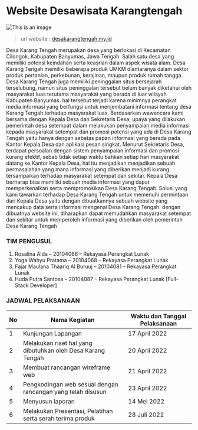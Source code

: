 # Website Desawisata Karangtengah
![This is an image](https://github.com/hudaputrasantosa/website-desawisata-karangtengah/blob/main/assets/img/readme/bg-1.png)

> url website : [desakarangtengah.my.id](https://desakarangtengah.my.id/)

Desa Karang Tengah merupakan desa yang berlokasi di Kecamatan Cilongok,
Kabupaten Banyumas, Jawa Tengah. Salah satu desa yang memiliki potensi keindahan serta
keasrian dalam aspek wisata alam. Desa Karang Tengah memiliki beberapa produk UMKM
diantaranya dalam sektor produk pertanian, perkebunan, kerajinan, maupun produk rumah
tangga. Desa Karang Tengah juga memiliki peninggalan situs bersejarah terselubung, namun
situs peninggalan tersebut belum banyak diketahui oleh masyarakat luas terutama masyarakat
yang berada di luar wilayah Kabupaten Banyumas. hal tersebut terjadi karena minimnya
perangkat media informasi yang berfungsi untuk menjembatani informasi tentang desa
Karang Tengah terhadap masyarakat luas.
Berdasarkan wawancara kami bersama dengan Kepala Desa dan Sekretaris Desa,
upaya yang dilakukan pemerintah desa setempat dalam melakukan penyampaian media
informasi kepada masyarakat setempat dan promosi potensi yang ada di Desa Karang Tengah
yaitu hanya dengan sebatas papan informasi yang berada pada Kantor Kepala Desa dan
aplikasi pesan singkat. Menurut Sekretaris Desa, terdapat persoalan dengan sistem
penyampaian informasi dan promosi kurang efektif, sebab tidak setiap waktu bahkan setiap
hari masyarakat datang ke Kantor Kepala Desa, hal itu menjadikan menjadikan sebuah
permasalahan yang mana informasi yang diberikan menjadi kurang tersampaikan terhadap
masyarakat setempat dan sekitar. Kepala Desa berharap bisa memiliki sebuah media
informasi yang dapat memperkenalkan serta mempromosikan Desa Karang Tengah.
Solusi yang kami tawarkan terhadap Desa Karang Tengah untuk memenuhi
permintaan dari Kepala Desa yaitu dengan dibuatkannya sebuah website yang mencakup data
serta informasi mengenai Desa Karang Tengah. dengan dibuatnya website ini, diharapkan
dapat memudahkan masyarakat setempat dan sekitar untuk memperoleh informasi yang
diberikan oleh pemerintah Desa Karang Tengah


### TIM PENGUSUL
1. Rosalina Alda – 20104066 – Rekayasa Perangkat Lunak
2. Yoga Wahyu Pratama – 20104068 – Rekayasa Perangkat Lunak
3. Fajar Maulana Thaariq Al Buruuj – 20104081 – Rekayasa Perangkat Lunak
4. Huda Putra Santosa – 20104087 – Rekayasa Perangkat Lunak [Full-Stack Developer]


### JADWAL PELAKSANAAN

| No   | Nama Kegiatan    | Waktu dan Tanggal Pelaksanaan    |
| ------------- | ------------- | -------- |
| 1      | Kunjungan Lapangan       | 17 April 2022 |
| 2      | Melakukan riset hal yang dibutuhkan oleh Desa Karang Tengah | 20 April 2022 |
| 3      | Membuat rancangan wireframe web       | 21 April 2022  |
| 4      | Pengkodingan web sesuai dengan rancangan yang telah disusun      | 23 April 2022 |
| 5      | Menyusun laporan      | 14 Mei 2022  |
| 6      | Melakukan Presentasi, Pelatihan serta serah terima produk      | 28 Juli 2022  |
